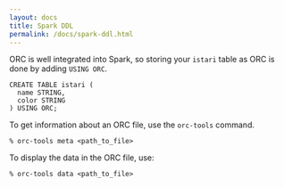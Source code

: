 ```yaml
---
layout: docs
title: Spark DDL
permalink: /docs/spark-ddl.html
---
```


ORC is well integrated into Spark, so storing your `istari` table as ORC
is done by adding `USING ORC`.

```
CREATE TABLE istari (
  name STRING,
  color STRING
) USING ORC;
```

To get information about an ORC file, use the `orc-tools` command.

```
% orc-tools meta <path_to_file>
```

To display the data in the ORC file, use:

```
% orc-tools data <path_to_file>
```
